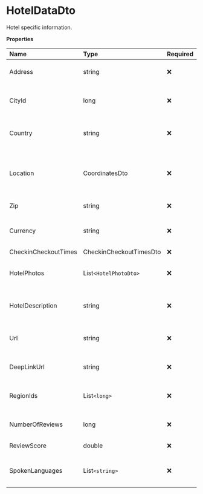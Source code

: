 # HotelDataDto

Hotel specific information.

**Properties**

| Name                 | Type                    | Required | Description                                              |
| :------------------- | :---------------------- | :------- | :------------------------------------------------------- |
| Address              | string                  | ❌       | The street address of the hotel.                         |
| CityId               | long                    | ❌       | Id of the city where this property is located.           |
| Country              | string                  | ❌       | Two-letter ISO country code of the hotel.                |
| Location             | CoordinatesDto          | ❌       | A signed integer number that uniquely identifies a city. |
| Zip                  | string                  | ❌       | Hotel ZIP code                                           |
| Currency             | string                  | ❌       | Three-letter ISO currency code for the hotel.            |
| CheckinCheckoutTimes | CheckinCheckoutTimesDto | ❌       |                                                          |
| HotelPhotos          | List`<HotelPhotoDto>`   | ❌       | Photos specific information of the hotel.                |
| HotelDescription     | string                  | ❌       | The description text for this hotel.                     |
| Url                  | string                  | ❌       | URL of the hotel's page on Booking.com.                  |
| DeepLinkUrl          | string                  | ❌       | Deep link mobile app URL.                                |
| RegionIds            | List`<long>`            | ❌       | List of region_ids that the hotel belongs to             |
| NumberOfReviews      | long                    | ❌       | Number of reviews for this hotel.                        |
| ReviewScore          | double                  | ❌       | Review score of this hotel.                              |
| SpokenLanguages      | List`<string>`          | ❌       | Languages spoken by the hotel's staff                    |

<!-- This file was generated by liblab | https://liblab.com/ -->
